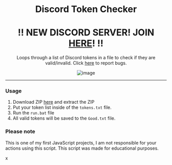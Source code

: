 <br/>
<div align="center">
  
  # Discord Token Checker
<h1><b>‼️ NEW DISCORD SERVER! JOIN <a href="https://discord.gg/KRjZ58MfDD">HERE</a>! ‼️</b></h1>
  Loops through a list of Discord tokens in a file to check if they are valid/invalid. Click <a href="https://github.com/useragents/Discord-Token-Checker/issues">here</a> to report bugs.
  
  ![image](https://user-images.githubusercontent.com/103281345/165838182-ea2b222e-5743-43d9-a30d-57997e248433.png)


  
</div>

--------------------------------------

### Usage


1. Download ZIP <a href="https://github.com/useragents/Discord-Token-Checker/archive/refs/heads/main.zip">here</a> and extract the ZIP
2. Put your token list inside of the `tokens.txt` file.
3. Run the `run.bat` file
4. All valid tokens will be saved to the `Good.txt` file.

### Please note

This is one of my first JavaScript projects, I am not responsible for your actions using this script. This script was made for educational purposes.

x

